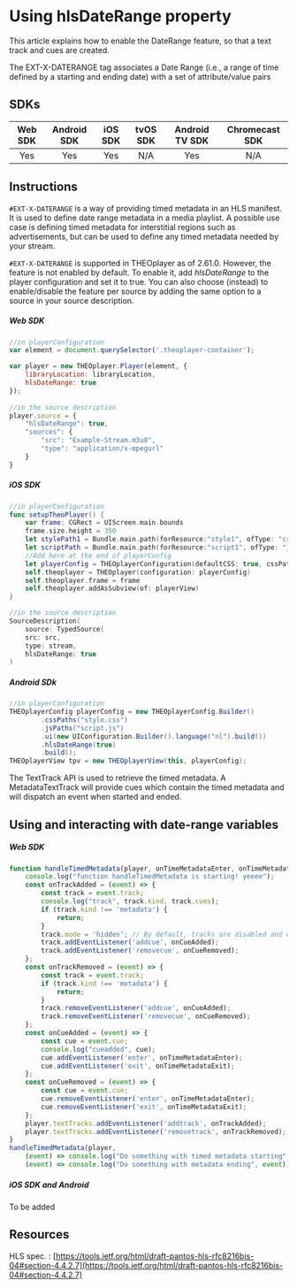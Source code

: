 # Using hlsDateRange property

This article explains how to enable the DateRange feature, so that a text track and cues are created.

The EXT-X-DATERANGE tag associates a Date Range (i.e., a range of time defined by a starting and ending date) with a set of attribute/value pairs

## SDKs

| Web SDK | Android SDK | iOS SDK | tvOS SDK| Android TV SDK | Chromecast SDK |
| :-----: | :---------: | :-----: | :--: | :------------: | :------------: |
|   Yes   |     Yes     |   Yes   | N/A  |      Yes      |      N/A       |

## Instructions

`#EXT-X-DATERANGE` is a way of providing timed metadata in an HLS manifest. It is used to define date range metadata in a media playlist. A possible use case is defining timed metadata for interstitial regions such as advertisements, but can be used to define any timed metadata needed by your stream.

`#EXT-X-DATERANGE` is supported in THEOplayer as of 2.61.0. However, the feature is not enabled by default. To enable it, add *hlsDateRange* to the player configuration and set it to true. You can also choose (instead) to enable/disable the feature per source by adding the same option to a source in your source description.

##### Web SDK

```js
//in playerConfiguration
var element = document.querySelector('.theoplayer-container');

var player = new THEOplayer.Player(element, {
    libraryLocation: libraryLocation,
    hlsDateRange: true
});
            
//in the source description
player.source = {
    "hlsDateRange": true,
    "sources": {
        "src": "Example-Stream.m3u8",
        "type": "application/x-mpegurl"
    }
}
```

##### iOS SDK

```swift
//in playerConfiguration
func setupTheoPlayer() {
    var frame: CGRect = UIScreen.main.bounds
    frame.size.height = 350
    let stylePath1 = Bundle.main.path(forResource:"style1", ofType: "css")!
    let scriptPath = Bundle.main.path(forResource:"script1", ofType: "js")!
    //Add here at the end of playerConfig
    let playerConfig = THEOplayerConfiguration(defaultCSS: true, cssPaths:[stylePath1, stylePath2], jsPaths: [scriptPath], googleIMA: true, hlsDateRange: true)
    self.theoplayer = THEOplayer(configuration: playerConfig)
    self.theoplayer.frame = frame
    self.theoplayer.addAsSubview(of: playerView) 
}

//in the source description
SourceDescription(
    source: TypedSource(
    src: src,
    type: stream,
    hlsDateRange: true
)
```

##### Android SDk

```java
//in playerConfiguration
THEOplayerConfig playerConfig = new THEOplayerConfig.Builder()
        .cssPaths("style.css")
        .jsPaths("script.js")
        .ui(new UIConfiguration.Builder().language("nl").build())
        .hlsDateRange(true)
        .build();
THEOplayerView tpv = new THEOplayerView(this, playerConfig);
```

The TextTrack API is used to retrieve the timed metadata. A MetadataTextTrack will provide cues which contain the timed metadata and will dispatch an event when started and ended.

## Using and interacting with date-range variables

##### Web SDK

```js
function handleTimedMetadata(player, onTimeMetadataEnter, onTimeMetadataExit) {
    console.log("function handleTimedMetadata is starting! yeeee");
    const onTrackAdded = (event) => {
        const track = event.track;
        console.log("track", track.kind, track.cues);
        if (track.kind !== 'metadata') {
            return;
        }
        track.mode = 'hidden'; // By default, tracks are disabled and do not expose cues
        track.addEventListener('addcue', onCueAdded);
        track.addEventListener('removecue', onCueRemoved);
    };
    const onTrackRemoved = (event) => {
        const track = event.track;
        if (track.kind !== 'metadata') {
            return;
        }
        track.removeEventListener('addcue', onCueAdded);
        track.removeEventListener('removecue', onCueRemoved);
    };
    const onCueAdded = (event) => {
        const cue = event.cue;
        console.log("cueadded", cue);
        cue.addEventListener('enter', onTimeMetadataEnter);
        cue.addEventListener('exit', onTimeMetadataExit);
    };
    const onCueRemoved = (event) => {
        const cue = event.cue;
        cue.removeEventListener('enter', onTimeMetadataEnter);
        cue.removeEventListener('exit', onTimeMetadataExit);
    };
    player.textTracks.addEventListener('addtrack', onTrackAdded);
    player.textTracks.addEventListener('removetrack', onTrackRemoved);
}
handleTimedMetadata(player,
    (event) => console.log("Do something with timed metadata starting",event),
    (event) => console.log("Do something with metadata ending", event));
```

##### iOS SDK and Android

To be added

## Resources

HLS spec. : [https://tools.ietf.org/html/draft-pantos-hls-rfc8216bis-04#section-4.4.2.7](https://tools.ietf.org/html/draft-pantos-hls-rfc8216bis-04#section-4.4.2.7)

